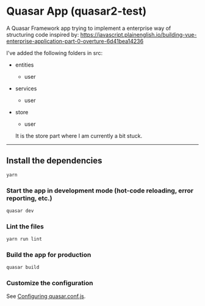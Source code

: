 # Quasar App (quasar2-test)

A Quasar Framework app trying to implement a enterprise way of structuring code inspired by: https://javascript.plainenglish.io/building-vue-enterprise-application-part-0-overture-6d41bea14236

I've added the following folders in src:

- entities
  - user
- services
  - user
- store

  - user

  It is the store part where I am currently a bit stuck.

---

## Install the dependencies

```bash
yarn
```

### Start the app in development mode (hot-code reloading, error reporting, etc.)

```bash
quasar dev
```

### Lint the files

```bash
yarn run lint
```

### Build the app for production

```bash
quasar build
```

### Customize the configuration

See [Configuring quasar.conf.js](https://v2.quasar.dev/quasar-cli/quasar-conf-js).
